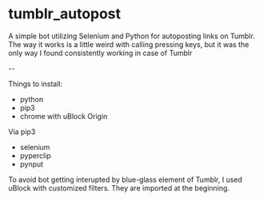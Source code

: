 # tumblr_autopost
A simple bot utilizing Selenium and Python for autoposting links on Tumblr. The way it works is a little weird with calling pressing keys, but it was the only way I found consistently working in case of Tumblr

--

Things to install:
- python
- pip3
- chrome with uBlock Origin

Via pip3
- selenium
- pyperclip
- pynput

To avoid bot getting interupted by blue-glass element of Tumblr, I used uBlock with customized filters. They are imported at the beginning. 
